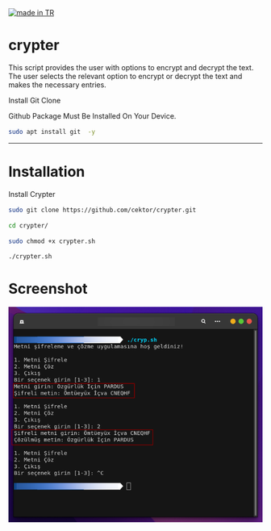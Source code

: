 <a href="https://github.com/pedromxavier/flag-badges">
    <img src="https://raw.githubusercontent.com/pedromxavier/flag-badges/main/badges/TR.svg" alt="made in TR">
</a>

# crypter
This script provides the user with options to encrypt and decrypt the text. The user selects the relevant option to encrypt or decrypt the text and makes the necessary entries.


Install Git Clone 

Github Package Must Be Installed On Your Device.
```bash
sudo apt install git  -y
```

----------------------------------
# Installation
Install Crypter
```bash
sudo git clone https://github.com/cektor/crypter.git
```
```bash
cd crypter/
```
```bash
sudo chmod +x crypter.sh
```
```bash
./crypter.sh
```


# Screenshot

![Demo](c542ryp_059105.png)


